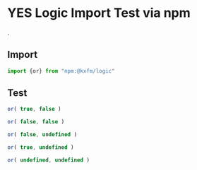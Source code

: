 # YES Logic Import Test via npm
.
## Import

```js echo
import {or} from "npm:@kxfm/logic"
```

## Test

```js echo
or( true, false )
```

```js echo
or( false, false )
```

```js echo
or( false, undefined )
```

```js echo
or( true, undefined )
```

```js echo
or( undefined, undefined )
```
